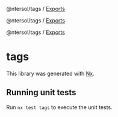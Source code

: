 @ntersol/tags / [Exports](modules.md)

@ntersol/tags / [Exports](modules.md)

@ntersol/tags / [Exports](modules.md)

# tags

This library was generated with [Nx](https://nx.dev).

## Running unit tests

Run `nx test tags` to execute the unit tests.
